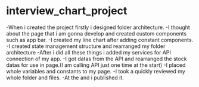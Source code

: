 # interview_chart_project
 
-When i created the project firstly i designed folder architecture.
-I thought about the page that i am gonna develop and created custom components such as app bar.
-I created my line chart after adding constant components.
-I created state management structure and rearranged my folder architecture
-After i did all these things i added my services for API connection of my app.
-I got datas from the API and rearranged the stock datas for use in page.(I am calling API just one time at the start)
-I placed whole variables and constants to my page.
-I took a quickly reviewed my whole folder and files.
-At the and i published it.
